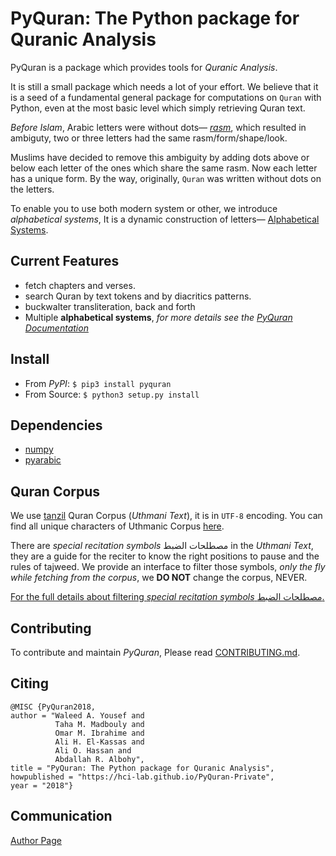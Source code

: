 # PyQuran: The Python package for Quranic Analysis


PyQuran is a package which provides tools for *Quranic Analysis*.


It is still a small package which needs a lot of your effort. We believe that it
is a seed of a fundamental general package for
computations on `Quran` with Python, even at the most basic level which simply retrieving Quran text.

*Before Islam*, Arabic letters  were without  dots—
[*rasm*](https://en.wikipedia.org/wiki/Rasm), which resulted in ambiguty, two or three
letters had the same rasm/form/shape/look. 

Muslims have decided to remove this ambiguity by adding
dots above or below each letter of the ones which share the same rasm. Now each letter has a unique form. By the way,
originally, `Quran` was written without dots on the letters.


To enable you to use both modern system or other, we introduce *alphabetical systems*,
It is a dynamic construction of letters—
[Alphabetical Systems](arabic_tools/#alphabetical-systems).





## Current Features
- fetch chapters and verses.
- search Quran by text tokens and by diacritics patterns.
- buckwalter transliteration, back and forth
- Multiple **alphabetical systems**, *for more details see the [PyQuran
  Documentation](https://hci-lab.github.io/PyQuran-Private/)*



## Install
- From _PyPI_: `$ pip3 install pyquran`
- From Source: `$ python3 setup.py install`


## Dependencies
- [numpy](http://www.numpy.org/)
- [pyarabic](https://github.com/linuxscout/pyarabic)

## Quran Corpus 
We use [tanzil](http://tanzil.net/docs/download) Quran Corpus (*Uthmani Text*), it is in `UTF-8` encoding. You
can find all unique characters of Uthmanic Corpus
[here](https://hci-lab.github.io/PyQuran-Private/Filtering-Special-Recitation-Symbols/#recitation-symbols).

There are *special recitation symbols* مصطلحات الضبط in the *Uthmani Text*, they are a guide for the reciter
to know the right positions to pause and the rules of tajweed.
We provide an interface to filter those symbols, *only the fly while fetching from the corpus*,
we **DO NOT** change the corpus, NEVER.

[For the full details about filtering *special recitation symbols* مصطلحات
الضبط.](https://hci-lab.github.io/PyQuran-Private/Filtering-Special-Recitation-Symbols/#recitation-symbols)

## Contributing
To contribute and maintain *PyQuran*, Please read  [CONTRIBUTING.md](https://hci-lab.github.io/PyQuran-Private/CONTRIBUTING).

## Citing
```
@MISC {PyQuran2018,
author = "Waleed A. Yousef and 
          Taha M. Madbouly and
          Omar M. Ibrahime and
          Ali H. El-Kassas and
          Ali O. Hassan and
          Abdallah R. Albohy",
title = "PyQuran: The Python package for Quranic Analysis",
howpublished = "https://hci-lab.github.io/PyQuran-Private",
year = "2018"}
```


## Communication
[Author Page](https://hci-lab.github.io/PyQuran-Private/authors)

